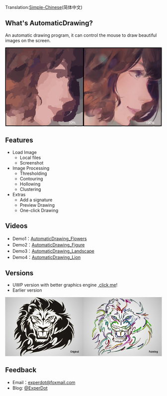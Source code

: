 Translation:[Simple-Chinese](./README-CN.md)(简体中文)

## What's AutomaticDrawing?
An automatic drawing program, it can control the mouse to draw beautiful images on the screen.

![Preview](Documentation/Image/Preview.png)

## Features

* Load Image
    *  Local files
    *  Screenshot
* Image Processing
    *  Thresholding
    *  Contouring
    *  Hollowing
    *  Clustering
* Extras
    *  Add a signature
    *  Preview Drawing
    *  One-click Drawing

## Videos
* Demo1：[AutomaticDrawing_Flowers](http://v.youku.com/v_show/id_XMTUwNTI5MTAwMA==.html)
* Demo2：[AutomaticDrawing_Figure](http://v.youku.com/v_show/id_XMTUwNjI2NzkwOA==.html)
* Demo3：[AutomaticDrawing_Landscape](http://v.youku.com/v_show/id_XMTUwODg2MTUxNg==.html)
* Demo4：[AutomaticDrawing_Lion](http://v.youku.com/v_show/id_XMTUxNDk5OTgxNg==.html)

## Versions
- UWP version with better graphics engine ,[click me](https://github.com/experdot/ExperDot.EDGameEngine/tree/master/EDGameEngine.Visuals/GameObject/GameVisual/AutoDraw)!
- Earlier version

![Compare](Documentation/Image/Compare.png)

## Feedback
* Email：experdot@foxmail.com
* Blog: [@ExperDot](http://www.cnblogs.com/experdot/)
